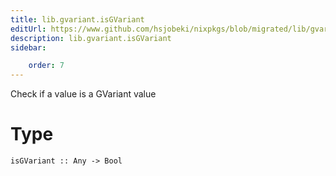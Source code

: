 ```yaml
---
title: lib.gvariant.isGVariant
editUrl: https://www.github.com/hsjobeki/nixpkgs/blob/migrated/lib/gvariant.nix#L53C16
description: lib.gvariant.isGVariant
sidebar:

    order: 7
---
```


Check if a value is a GVariant value

# Type

```
isGVariant :: Any -> Bool
```



